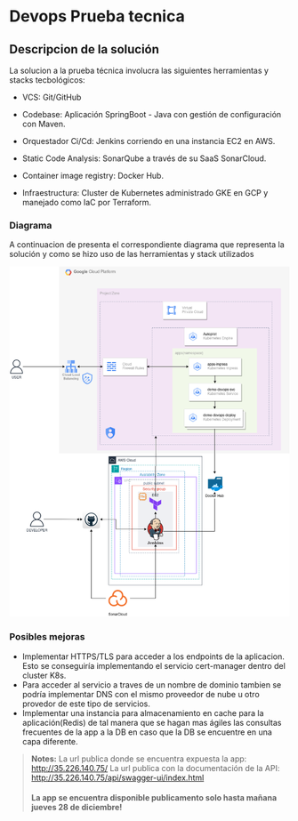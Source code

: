 # Devops Prueba tecnica

## Descripcion de la solución

La solucion a la prueba técnica involucra las siguientes herramientas y stacks tecbológicos:

* VCS: Git/GitHub

* Codebase: Aplicación SpringBoot - Java con gestión de configuración con Maven.

* Orquestador Ci/Cd: Jenkins corriendo en una instancia EC2 en AWS.

* Static Code Analysis: SonarQube a través de su SaaS SonarCloud.

* Container image registry: Docker Hub.

* Infraestructura: Cluster de Kubernetes administrado GKE en GCP y manejado como IaC por Terraform.

### Diagrama

A continuacion de presenta el correspondiente diagrama que representa la solución y como se hizo uso de las herramientas y stack utilizados

![](images/Devsu-devops2.drawio.png)


### Posibles mejoras

* Implementar HTTPS/TLS para acceder a los endpoints de la aplicacion. Esto se conseguiría implementando el servicio cert-manager dentro del cluster K8s.
* Para acceder al servicio a traves de un nombre de dominio tambien se podría implementar DNS con el mismo proveedor de nube u otro provedor de este tipo de servicios.
* Implementar una instancia para almacenamiento en cache para la aplicación(Redis) de tal manera que se hagan mas ágiles las consultas frecuentes de la app a la DB en caso que la DB se encuentre en una capa diferente.

> **Notes:**
> La url publica donde se encuentra expuesta la app: http://35.226.140.75/
> La url publica con la documentación de la API: http://35.226.140.75/api/swagger-ui/index.html
> #### La app se encuentra disponible publicamento solo hasta mañana jueves 28 de diciembre!
> 
